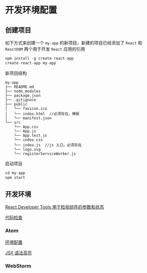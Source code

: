 # 开发环境配置

## 创建项目

如下方式来创建一个 `my-app` 的新项目，新建的项目已经添加了 `React` 和 `ReactDOM` 两个用于开发 `React` 应用的引用

```java
npm install -g create-react-app
create-react-app my-app
```

新项目结构

```
my-app
├── README.md
├── node_modules
├── package.json
├── .gitignore
├── public
│   └── favicon.ico
│   └── index.html  //必须存在，模板
│   └── manifest.json
└── src
    └── App.css
    └── App.js
    └── App.test.js
    └── index.css
    └── index.js  //js 入口，必须存在
    └── logo.svg
    └── registerServiceWorker.js
```

启动项目

```java
cd my-app
npm start
```

## 开发环境

[React Developer Tools 用于检视组件的参数和状态](https://chrome.google.com/webstore/detail/react-developer-tools/fmkadmapgofadopljbjfkapdkoienihi?hl=en)

[代码检查](https://github.com/facebookincubator/create-react-app/blob/master/packages/react-scripts/template/README.md#displaying-lint-output-in-the-editor)

### Atom

[环境配置](http://www.jingyingba.com/Home/Playing/showPage/product_id/67.html)

[JSX 语法高亮](http://babeljs.io/docs/editors)

### WebStorm
